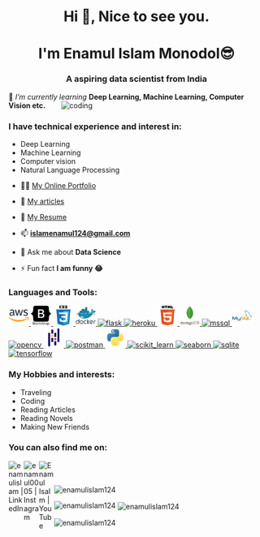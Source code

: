<h1 align="center">Hi 👋, Nice to see you.</h1>
<h1 align="center">I'm Enamul Islam Monodol😎 </h1>
<h3 align="center">A aspiring data scientist from India</h3>
🌱 <i>I’m currently learning</i> <b>Deep Learning, Machine Learning, Computer Vision etc.</b>

<img align="right" alt="coding" width="400" src="https://media.tenor.com/2uyENRmiUt0AAAAC/coding.gif">

<h3 align="left">I have technical experience and interest in:</h3>
<ul>
  <li>Deep Learning</li>
  <li>Machine Learning</li>
  <li>Computer vision</li>
  <li>Natural Language Processing</li>
</ul>
  

- 👨‍💻 <a href="https://sites.google.com/d/1bMRju0YvhVOSY7OdzMUPpkOXSaBR2UzV/p/1Tlrm-M9_W8FUnMcAU-ej1TlDEKC0thdC/edit?pli=1" rel="nofollow">My Online Portfolio</a>

- 📝 <a href="https://sites.google.com/d/1bMRju0YvhVOSY7OdzMUPpkOXSaBR2UzV/p/165PheK86NMflOTqjaza8BF-t9sOkNryC/edit?pli=1" rel="nofollow">My articles</a>

- 📄 <a href="https://sites.google.com/d/1bMRju0YvhVOSY7OdzMUPpkOXSaBR2UzV/p/1FFatjLx9ZIpY5mtAaatYzMLHLZubwlFb/edit?pli=1" rel="nofollow">My Resume</a>

- 📫 **islamenamul124@gmail.com**
- 💬 Ask me about **Data Science**
- ⚡ Fun fact **I am funny 😂**

<h3 align="left">Languages and Tools:</h3>
<p align="left"> <a href="https://aws.amazon.com" target="_blank" rel="noreferrer"> <img src="https://raw.githubusercontent.com/devicons/devicon/master/icons/amazonwebservices/amazonwebservices-original-wordmark.svg" alt="aws" width="40" height="40"/> </a> <a href="https://getbootstrap.com" target="_blank" rel="noreferrer"> <img src="https://raw.githubusercontent.com/devicons/devicon/master/icons/bootstrap/bootstrap-plain-wordmark.svg" alt="bootstrap" width="40" height="40"/> </a> <a href="https://www.w3schools.com/css/" target="_blank" rel="noreferrer"> <img src="https://raw.githubusercontent.com/devicons/devicon/master/icons/css3/css3-original-wordmark.svg" alt="css3" width="40" height="40"/> </a> <a href="https://www.docker.com/" target="_blank" rel="noreferrer"> <img src="https://raw.githubusercontent.com/devicons/devicon/master/icons/docker/docker-original-wordmark.svg" alt="docker" width="40" height="40"/> </a> <a href="https://flask.palletsprojects.com/" target="_blank" rel="noreferrer"> <img src="https://www.vectorlogo.zone/logos/pocoo_flask/pocoo_flask-icon.svg" alt="flask" width="40" height="40"/> </a> <a href="https://heroku.com" target="_blank" rel="noreferrer"> <img src="https://www.vectorlogo.zone/logos/heroku/heroku-icon.svg" alt="heroku" width="40" height="40"/> </a> <a href="https://www.w3.org/html/" target="_blank" rel="noreferrer"> <img src="https://raw.githubusercontent.com/devicons/devicon/master/icons/html5/html5-original-wordmark.svg" alt="html5" width="40" height="40"/> </a> <a href="https://www.mongodb.com/" target="_blank" rel="noreferrer"> <img src="https://raw.githubusercontent.com/devicons/devicon/master/icons/mongodb/mongodb-original-wordmark.svg" alt="mongodb" width="40" height="40"/> </a> <a href="https://www.microsoft.com/en-us/sql-server" target="_blank" rel="noreferrer"> <img src="https://www.svgrepo.com/show/303229/microsoft-sql-server-logo.svg" alt="mssql" width="40" height="40"/> </a> <a href="https://www.mysql.com/" target="_blank" rel="noreferrer"> <img src="https://raw.githubusercontent.com/devicons/devicon/master/icons/mysql/mysql-original-wordmark.svg" alt="mysql" width="40" height="40"/> </a> <a href="https://opencv.org/" target="_blank" rel="noreferrer"> <img src="https://www.vectorlogo.zone/logos/opencv/opencv-icon.svg" alt="opencv" width="40" height="40"/> </a> <a href="https://pandas.pydata.org/" target="_blank" rel="noreferrer"> <img src="https://raw.githubusercontent.com/devicons/devicon/2ae2a900d2f041da66e950e4d48052658d850630/icons/pandas/pandas-original.svg" alt="pandas" width="40" height="40"/> </a> <a href="https://postman.com" target="_blank" rel="noreferrer"> <img src="https://www.vectorlogo.zone/logos/getpostman/getpostman-icon.svg" alt="postman" width="40" height="40"/> </a> <a href="https://www.python.org" target="_blank" rel="noreferrer"> <img src="https://raw.githubusercontent.com/devicons/devicon/master/icons/python/python-original.svg" alt="python" width="40" height="40"/> </a> <a href="https://scikit-learn.org/" target="_blank" rel="noreferrer"> <img src="https://upload.wikimedia.org/wikipedia/commons/0/05/Scikit_learn_logo_small.svg" alt="scikit_learn" width="40" height="40"/> </a> <a href="https://seaborn.pydata.org/" target="_blank" rel="noreferrer"> <img src="https://seaborn.pydata.org/_images/logo-mark-lightbg.svg" alt="seaborn" width="40" height="40"/> </a> <a href="https://www.sqlite.org/" target="_blank" rel="noreferrer"> <img src="https://www.vectorlogo.zone/logos/sqlite/sqlite-icon.svg" alt="sqlite" width="40" height="40"/> </a> <a href="https://www.tensorflow.org" target="_blank" rel="noreferrer"> <img src="https://www.vectorlogo.zone/logos/tensorflow/tensorflow-icon.svg" alt="tensorflow" width="40" height="40"/> </a> </p>

<h3 align="left">My Hobbies and interests:</h3>
<ul>
  <li>Traveling</li>
  <li>Coding</li>
  <li>Reading Articles</li>
  <li>Reading Novels</li>
  <li>Making New Friends</li>
</ul>

<h3 align="left">You can also find me on:</h3>
<a href="https://www.linkedin.com/in/enamul-islam-637248239/" rel="nofollow"><img align="left" alt="enamulislam | LinkedIn" width="30px" src="https://camo.githubusercontent.com/9354d286708efe5450394771240324309cd530a93524c988d92296fa01b4bd7e/68747470733a2f2f696d672e69636f6e73382e636f6d2f636f6c6f722f34382f3030303030302f6c696e6b6564696e2e706e67" data-canonical-src="https://img.icons8.com/color/48/000000/linkedin.png" style="max-width: 100%;"></a>

<a href="https://www.instagram.com/enamul0005/" rel="nofollow"><img align="left" alt="enamul0005 | Instagram" width="30px" src="https://camo.githubusercontent.com/15de05815ac1eacce5ad522291d8fc1e7bc86b2aeb4e90b063a023044efe2a91/68747470733a2f2f696d672e69636f6e73382e636f6d2f666c75656e742f34382f3030303030302f696e7374616772616d2d6e65772e706e67" data-canonical-src="https://img.icons8.com/fluent/48/000000/instagram-new.png" style="max-width: 100%;"></a>

<a href="https://www.youtube.com/channel/UCn5PynW_R9cxpV_gtIixjWQ" rel="nofollow"><img align="left" alt="Enamul Isalm | YouTube" width="30px" src="https://camo.githubusercontent.com/f8093c3b43bc748bc62cece35cbfe9e96ba3dcb61c1ec677fb9ecca7f67456b9/68747470733a2f2f7777772e766563746f726c6f676f2e7a6f6e652f6c6f676f732f796f75747562652f796f75747562652d74696c652e737667" data-canonical-src="https://www.vectorlogo.zone/logos/youtube/youtube-tile.svg" style="max-width: 100%;"></a>

<br></br>

<p align="left"> <img src="https://komarev.com/ghpvc/?username=enamulislam124&label=Profile%20views&color=0e75b6&style=flat" alt="enamulislam124" /> </p>
<p><img align="left" src="https://github-readme-stats.vercel.app/api/top-langs?username=enamulislam124&show_icons=true&locale=en&layout=compact" alt="enamulislam124" /></p>

<p>&nbsp;<img align="center" src="https://github-readme-stats.vercel.app/api?username=enamulislam124&show_icons=true&locale=en" alt="enamulislam124" /></p>

<p><img align="center" src="https://github-readme-streak-stats.herokuapp.com/?user=enamulislam124&" alt="enamulislam124" /></p>

